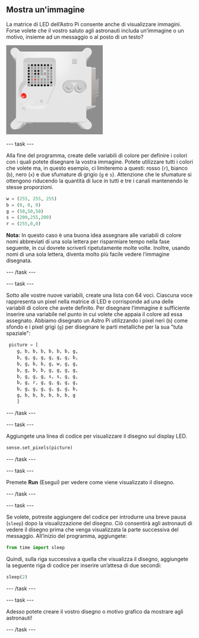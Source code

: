 ## Mostra un'immagine

La matrice di LED dell’Astro Pi consente anche di visualizzare immagini. Forse volete che il vostro saluto agli astronauti includa un’immagine o un motivo, insieme ad un messaggio o al posto di un testo?

![Uno screenshot della finestra dell'emulatore che mostra l'Unità di volo e sulla matrice LED un'immagine dell'Unità di volo stessa](images/fu-pic.png)

--- task ---

Alla fine del programma, create delle variabili di colore per definire i colori con i quali potete disegnare la vostra immagine. Potete utilizzare tutti i colori che volete ma, in questo esempio, ci limiteremo a questi: rosso (`r`), bianco (`b`), nero (`x`) e due sfumature di grigio (`g` e `s`). Attenzione che le sfumature si ottengono riducendo la quantità di luce in tutti e tre i canali mantenendo le stesse proporzioni.

```python
w = (255, 255, 255)
b = (0, 0, 0)
g = (50,50,50)
s = (200,255,200)
r = (255,0,0)
```

**Nota:** In questo caso è una buona idea assegnare alle variabili di colore nomi abbreviati di una sola lettera per risparmiare tempo nella fase seguente, in cui dovrete scriverli ripetutamente molte volte. Inoltre, usando nomi di una sola lettera, diventa molto più facile vedere l’immagine disegnata.

--- /task ---

--- task ---

Sotto alle vostre nuove variabili, create una lista con 64 voci. Ciascuna voce rappresenta un pixel nella matrice di LED e corrisponde ad una delle variabili di colore che avete definito. Per disegnare l’immagine è sufficiente inserire una variabile nel punto in cui volete che appaia il colore ad essa assegnato. Abbiamo disegnato un Astro Pi utilizzando i pixel neri (`b`) come sfondo e i pixel grigi (`g`) per disegnare le parti metalliche per la sua "tuta spaziale":

```python
 picture = [
    g, b, b, b, b, b, b, g,
    b, g, g, g, g, g, g, b,
    b, g, b, b, g, w, g, g,
    b, g, b, b, g, g, g, g,
    b, g, g, g, s, s, g, g,
    b, g, r, g, g, g, g, g,
    b, g, g, g, g, g, g, b,
    g, b, b, b, b, b, b, g
    ]
```
--- /task ---

--- task ---

Aggiungete una linea di codice per visualizzare il disegno sul display LED.

```python
sense.set_pixels(picture)
```

--- /task ---

--- task ---

Premete **Run** (Esegui) per vedere come viene visualizzato il disegno.

--- /task ---

--- task ---

Se volete, potreste aggiungere del codice per introdurre una breve pausa (`sleep`) dopo la visualizzazione del disegno. Ciò consentirà agli astronauti di vedere il disegno prima che venga visualizzata la parte successiva del messaggio. All’inizio del programma, aggiungete:

```python
from time import sleep
```

Quindi, sulla riga successiva a quella che visualizza il disegno, aggiungete la seguente riga di codice per inserire un’attesa di due secondi:

```python
sleep(2)
```

--- /task ---

--- task ---

Adesso potete creare il vostro disegno o motivo grafico da mostrare agli astronauti!

--- /task ---
